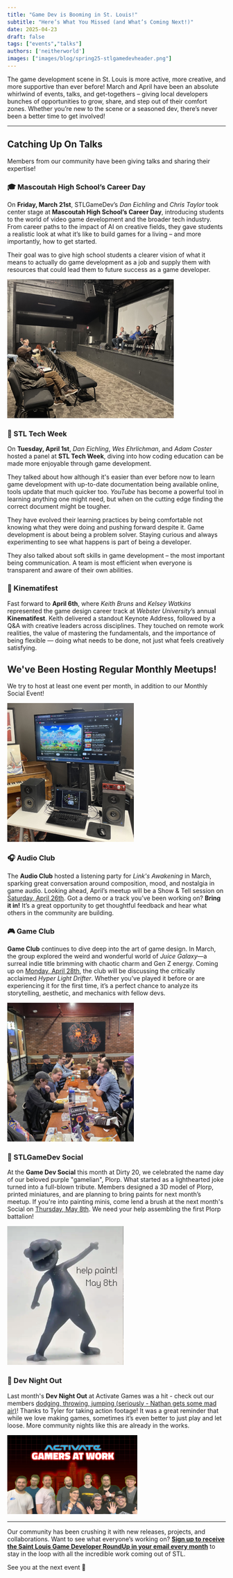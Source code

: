 ```yaml
---
title: "Game Dev is Booming in St. Louis!"
subtitle: "Here’s What You Missed (and What’s Coming Next!)"
date: 2025-04-23
draft: false
tags: ["events","talks"]
authors: ['neitherworld']
images: ["images/blog/spring25-stlgamedevheader.png"]
---
```


The game development scene in St. Louis is more active, more creative, and more supportive than ever before! March and April have been an absolute whirlwind of events, talks, and get-togethers – giving local developers bunches of opportunities to grow, share, and step out of their comfort zones. Whether you’re new to the scene or a seasoned dev, there’s never been a better time to get involved!

***

## Catching Up On Talks

Members from our community have been giving talks and sharing their expertise!

### 🎓 Mascoutah High School’s Career Day

On **Friday, March 21st**, STLGameDev’s *Dan Eichling* and *Chris Taylor* took center stage at **Mascoutah High School’s Career Day**, introducing students to the world of video game development and the broader tech industry. From career paths to the impact of AI on creative fields, they gave students a realistic look at what it’s like to build games for a living – and more importantly, how to get started.

Their goal was to give high school students a clearer vision of what it means to actually do game development as a job and supply them with resources that could lead them to future success as a game developer.

<img src="images/spring25-techstl.png" class="m-5 rounded float-end" alt="Tech STL Week with Dan Eichling, Wes Ehrlichman, and Adam Coster">

### 🧠 STL Tech Week

On **Tuesday, April 1st**, *Dan Eichling*, *Wes Ehrlichman*, and *Adam Coster* hosted a panel at **STL Tech Week**, diving into how coding education can be made more enjoyable through game development. 

They talked about how although it's easier than ever before now to learn game development with up-to-date documentation being available online, tools update that much quicker too. *YouTube* has become a powerful tool in learning anything one might need, but when on the cutting edge finding the correct document might be tougher.

They have evolved their learning practices by being comfortable not knowing what they were doing and pushing forward despite it. Game development is about being a problem solver. Staying curious and always experimenting to see what happens is part of being a developer. 

They also talked about soft skills in game development – the most important being communication. A team is most efficient when everyone is transparent and aware of their own abilities.

### 🎥 Kinematifest

Fast forward to **April 6th**, where *Keith Bruns* and *Kelsey Watkins* represented the game design career track at *Webster University*’s annual **Kinematifest**. Keith delivered a standout Keynote Address, followed by a Q&A with creative leaders across disciplines. They touched on remote work realities, the value of mastering the fundamentals, and the importance of being flexible — doing what needs to be done, not just what feels creatively satisfying.

## We've Been Hosting Regular Monthly Meetups!

We try to host at least one event per month, in addition to our Monthly Social Event!

<img src="images/spring25-audioclub.png" class="m-5 rounded float-start" alt="Audio Club's sweet setup for listening">

### 🎧 Audio Club

The **Audio Club** hosted a listening party for *Link's Awakening* in March, sparking great conversation around composition, mood, and nostalgia in game audio. Looking ahead, April’s meetup will be a Show & Tell session on [Saturday, April 26th](https://www.meetup.com/st-louis-game-developers/events/307179227/). Got a demo or a track you’ve been working on? **Bring it in!** It’s a great opportunity to get thoughtful feedback and hear what others in the community are building.

### 🎮 Game Club

**Game Club** continues to dive deep into the art of game design. In March, the group explored the weird and wonderful world of *Juice Galaxy*—a surreal indie title brimming with chaotic charm and Gen Z energy. Coming up on [Monday, April 28th](https://www.meetup.com/st-louis-game-developers/events/307278952/), the club will be discussing the critically acclaimed *Hyper Light Drifter*. Whether you’ve played it before or are experiencing it for the first time, it’s a perfect chance to analyze its storytelling, aesthetic, and mechanics with fellow devs.

<img src="images/spring25-social1.png" class="m-5 rounded float-end" alt="Hanging out with fellow Game Devs!">

### 💬 STLGameDev Social

At the **Game Dev Social** this month at Dirty 20, we celebrated the name day of our beloved purple "gamelian", Plorp. What started as a lighthearted joke turned into a full-blown tribute. Members designed a 3D model of Plorp, printed miniatures, and are planning to bring paints for next month’s meetup. If you're into painting minis, come lend a brush at the next month's Social on [Thursday, May 8th](https://www.meetup.com/st-louis-game-developers/events/307069688/). We need your help assembling the first Plorp battalion!

<img src="images/spring25-minis.png" class="img-thumbnail d-block mx-auto" alt="A little Plorp!">

### 🏃 Dev Night Out

Last month's **Dev Night Out** at Activate Games was a hit - check out our members [dodging, throwing, jumping (seriously - Nathan gets some mad air)](https://www.instagram.com/p/DIePHdUx_5y/)! Thanks to Tyler for taking action footage! It was a great reminder that while we love making games, sometimes it’s even better to just play and let loose. More community nights like this are already in the works.

<img src="images/spring25-devnightout.png" class="img-thumbnail d-block mx-auto" alt="Dev Night Out At Activate - Gamers At Work">

***

Our community has been crushing it with new releases, projects, and collaborations. Want to see what everyone’s working on? [**Sign up to receive the Saint Louis Game Developer RoundUp in your email every month**](https://mailchi.mp/1ffd5b9734df/sign-up-for-monthly-st-louis-game-developer-roundups-in-your-email) to stay in the loop with all the incredible work coming out of STL.

See you at the next event 👾
